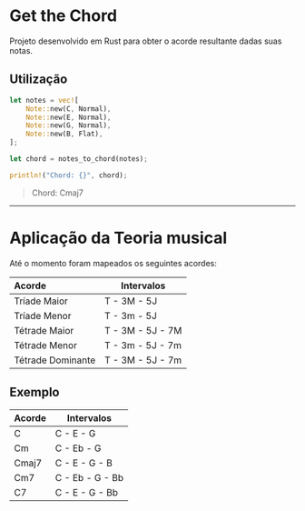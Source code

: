 # Get the Chord
Projeto desenvolvido em Rust para obter o acorde resultante dadas suas notas.

## Utilização
```rust
let notes = vec![
    Note::new(C, Normal),
    Note::new(E, Normal),
    Note::new(G, Normal),
    Note::new(B, Flat),
];

let chord = notes_to_chord(notes);

println!("Chord: {}", chord);
```

>  Chord: Cmaj7

---

# Aplicação da Teoria musical
Até o momento foram mapeados os seguintes acordes:

| Acorde            | Intervalos |
| :------           | ------------ |
| Tríade Maior      | T - 3M - 5J  |
| Tríade Menor      | T - 3m - 5J  |
| Tétrade Maior     | T - 3M - 5J - 7M |
| Tétrade Menor     | T - 3m - 5J - 7m |
| Tétrade Dominante | T - 3M - 5J - 7m |

## Exemplo

| Acorde            | Intervalos |
| :------           | ------------ |
| C         | C - E  - G  |
| Cm        | C - Eb - G  |
| Cmaj7     | C - E  - G - B  |
| Cm7       | C - Eb - G - Bb |
| C7        | C - E  - G - Bb |